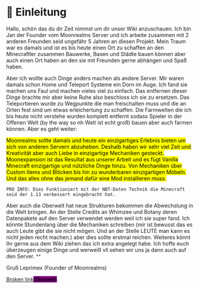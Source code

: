 # 👾 Einleitung

Hallo, schön das du dir Zeit nimmst um dir unser Wiki anzuschauen. Ich bin Jan der Founder vom Moonrealms Server und ich arbeite zusammen mit 2 anderen Freunden seid ungefähr 5 Jahren an diesen Projekt. Mein Traum war es damals und ist es bis heute einen Ort zu schaffen an den Minecraftler zusammen Bauwerke, Basen und Städte bauen können aber auch einen Ort haben an den sie mit Freunden gerne abhängen und Spaß haben.

Aber ich wollte auch Dinge anders machen als andere Server. Mir waren damals schon Home und Teleport Systeme ein Dorn im Auge. Ich fand sie machen uns Faul und machen vieles viel zu einfach. Das entfernen dieser Dinge brachte mir aber keine Ruhe also beschloss ich sie zu ersetzen. Das Teleportieren wurde zu Wegpunkte die man freischalten muss und die an Orten fest sind um etwas erleichertung zu schaffen. Die Farmwelten die ich bis heute nicht verstehe wurden komplett entfernt sodass Spieler in der Offenen Welt (by the way so nh Welt ist echt groß) bauen aber auch farmen können. Aber es geht weiter:

<mark style="background-color:yellow;">Moonrealms sollte damals und heute ein einzigartiges Erlebnis bieten um sich von anderen Servern abzuheben. Deshalb haben wir sehr viel Zeit und Kreativität aber auch Liebe in einzigartige Mechaniken gesteckt. Moonexpansion ist das Resultat aus unserer Arbeit und es fügt Vanilla Minecraft einzigartige und nützliche Dinge hinzu. Von Mechaniken über Custom Items und Blöcken bis hin zu wunderbaren einzigartigen Möbeln. Und das alles ohne das jemand dafür eine Mod installieren muss.</mark>

`PRO INFO: Dies Funktioniert mit der NBT-Daten Technik die Minecraft seid der 1.13 verbessert eingebracht hat.`

Aber auch die Oberwelt hat neue Strukturen bekommen die Abwechslung in die Welt bringen. An der Stelle Credits an Whimzee und Botany deren Datenpakete auf den Server verwendet werden weil ich sie super fand. Ich könnte Stundenlang über die Mechaniken schreiben (mir ist bewusst das es auch Leute gibt die sie nicht mögen. Und an der Stelle LEUTE man kann es nicht jeden recht machen.) aber dies sollte erstmal reichen. Weiteres könnt Ihr gerne aus dem Wiki ziehen das ich extra angelegt habe. Ich hoffe euch überzeugen einige Dinge und werweiß vll sehen wir uns ja dann auch auf den Server. ^^

Gruß Leprimex (Founder of Moonrealms)

[Broken link](broken-reference "mention")<mark style="background-color:purple;">(</mark><mark style="background-color:purple;">**Discord**</mark><mark style="background-color:purple;">)</mark>
